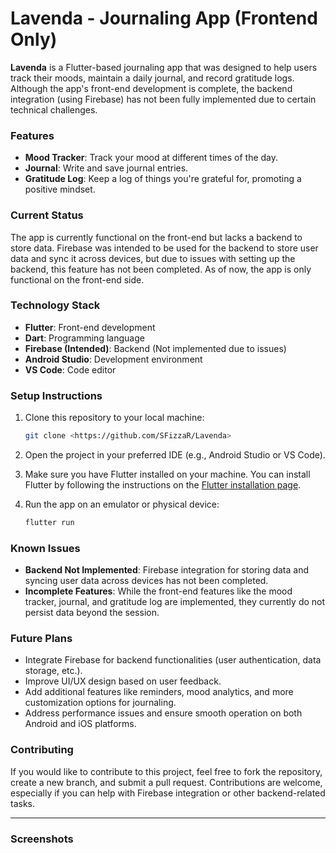 # Lavenda - Journaling App (Frontend Only)

**Lavenda** is a Flutter-based journaling app that was designed to help users track their moods, maintain a daily journal, and record gratitude logs. Although the app's front-end development is complete, the backend integration (using Firebase) has not been fully implemented due to certain technical challenges.

### Features
- **Mood Tracker**: Track your mood at different times of the day.
- **Journal**: Write and save journal entries.
- **Gratitude Log**: Keep a log of things you're grateful for, promoting a positive mindset.

### Current Status
The app is currently functional on the front-end but lacks a backend to store data. Firebase was intended to be used for the backend to store user data and sync it across devices, but due to issues with setting up the backend, this feature has not been completed. As of now, the app is only functional on the front-end side.

### Technology Stack
- **Flutter**: Front-end development
- **Dart**: Programming language
- **Firebase (Intended)**: Backend (Not implemented due to issues)
- **Android Studio**: Development environment
- **VS Code**: Code editor

### Setup Instructions
1. Clone this repository to your local machine:
   ```bash
   git clone <https://github.com/SFizzaR/Lavenda>
   ```

2. Open the project in your preferred IDE (e.g., Android Studio or VS Code).

3. Make sure you have Flutter installed on your machine. You can install Flutter by following the instructions on the [Flutter installation page](https://flutter.dev/docs/get-started/install).

4. Run the app on an emulator or physical device:
   ```bash
   flutter run
   ```

### Known Issues
- **Backend Not Implemented**: Firebase integration for storing data and syncing user data across devices has not been completed.
- **Incomplete Features**: While the front-end features like the mood tracker, journal, and gratitude log are implemented, they currently do not persist data beyond the session.

### Future Plans
- Integrate Firebase for backend functionalities (user authentication, data storage, etc.).
- Improve UI/UX design based on user feedback.
- Add additional features like reminders, mood analytics, and more customization options for journaling.
- Address performance issues and ensure smooth operation on both Android and iOS platforms.

### Contributing
If you would like to contribute to this project, feel free to fork the repository, create a new branch, and submit a pull request. Contributions are welcome, especially if you can help with Firebase integration or other backend-related tasks.


---

### Screenshots 
